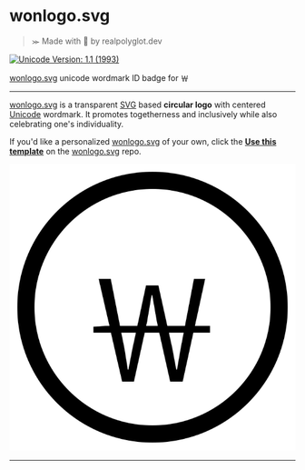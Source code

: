 # wonlogo.svg
>⪼ Made with 💜 by realpolyglot.dev

[![Unicode Version: 1.1 (1993)](https://img.shields.io/badge/Unicode%20Version-1.1%20(1993)-blue)](https://www.unicode.org/versions/Unicode1.1.0/)

[wonlogo.svg][] unicode wordmark ID badge for ￦

---

[wonlogo.svg][] is a transparent [SVG][] based **circular logo** with centered [Unicode][] wordmark. It promotes togetherness and inclusively while also celebrating one's individuality.

If you'd like a personalized [wonlogo.svg][] of your own, click the **[Use this template][]** on the [wonlogo.svg][] repo.

<center>
  <img src="https://raw.githubusercontent.com/winnersonlyme/wonlogo.svg/main/index.svg" />
</center>

---
[SVG]: https://www.w3.org/Graphics/SVG/
[Unicode]: https://unicode-table.com/en/FFE6/
[Use this template]: https://github.com/wilmoore/wonlogo.svg/generate
[wonlogo.svg]: https://github.com/wilmoore/wonlogo.svg
